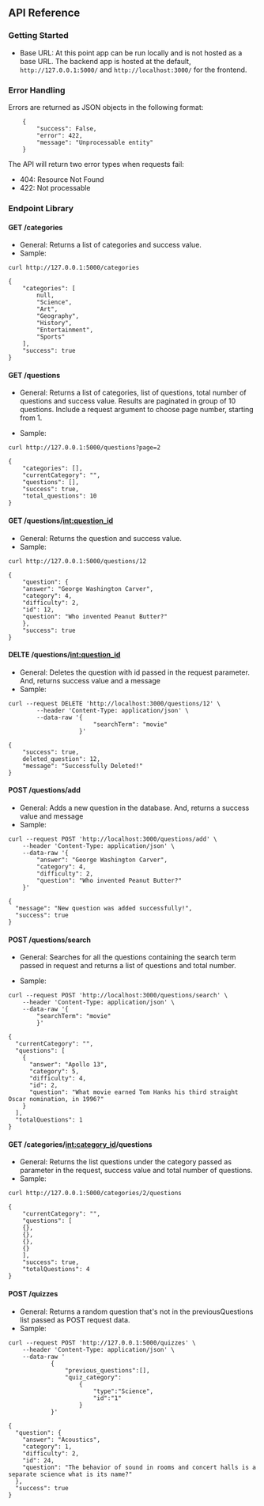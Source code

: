 ## API Reference

### Getting Started
* Base URL:  At this point app can be run locally and is not hosted as a base URL. The backend app is hosted at the default, `http://127.0.0.1:5000/` and `http://localhost:3000/` for the frontend.

### Error Handling

Errors are returned as JSON objects in the following format:
```
    {
        "success": False,
        "error": 422,
        "message": "Unprocessable entity"
    }
```

The API will return two error types when requests fail:
* 404: Resource Not Found
* 422: Not processable 

### Endpoint Library

#### GET /categories
* General: Returns a list of categories and success value.
* Sample:
```
curl http://127.0.0.1:5000/categories

{
    "categories": [
        null,
        "Science",
        "Art",
        "Geography",
        "History",
        "Entertainment",
        "Sports"
    ],
    "success": true
}
```
#### GET /questions
* General: Returns a list of categories, list of questions, total number of questions and success value. Results are paginated in group of 10 questions. Include a request argument to choose page number, starting from 1.

* Sample:
```
curl http://127.0.0.1:5000/questions?page=2

{
    "categories": [],
    "currentCategory": "",
    "questions": [],
    "success": true,
    "total_questions": 10
}
```

#### GET /questions/<int:question_id>
* General: Returns the question and success value.
* Sample:
```
curl http://127.0.0.1:5000/questions/12

{
    "question": {
    "answer": "George Washington Carver",
    "category": 4,
    "difficulty": 2,
    "id": 12,
    "question": "Who invented Peanut Butter?"
    },
    "success": true
}
```
#### DELTE /questions/<int:question_id>
* General: Deletes the question with id passed in the request parameter. And, 
returns success value and a message
* Sample:
```
curl --request DELETE 'http://localhost:3000/questions/12' \
        --header 'Content-Type: application/json' \
        --data-raw '{
	                    "searchTerm": "movie"
                    }'

{
    "success": true,
    deleted_question": 12,
    "message": "Successfully Deleted!"
}
```
#### POST /questions/add
* General: Adds a new question in the database. And, returns a success value and message
* Sample:
```
curl --request POST 'http://localhost:3000/questions/add' \
    --header 'Content-Type: application/json' \
    --data-raw '{
        "answer": "George Washington Carver",
        "category": 4,
        "difficulty": 2,
        "question": "Who invented Peanut Butter?"
    }'

{
  "message": "New question was added successfully!",
  "success": true
}
```
#### POST /questions/search
* General: Searches for all the questions containing the search term passed in request and returns a list of questions and total number.

* Sample:
```
curl --request POST 'http://localhost:3000/questions/search' \
    --header 'Content-Type: application/json' \
    --data-raw '{
	    "searchTerm": "movie"
        }'

{
  "currentCategory": "",
  "questions": [
    {
      "answer": "Apollo 13",
      "category": 5,
      "difficulty": 4,
      "id": 2,
      "question": "What movie earned Tom Hanks his third straight Oscar nomination, in 1996?"
    }
  ],
  "totalQuestions": 1
}
```

#### GET /categories/<int:category_id>/questions
* General: Returns the list questions under the category passed as parameter in the request, success value and total number of questions.
* Sample:
```
curl http://127.0.0.1:5000/categories/2/questions

{
    "currentCategory": "",
    "questions": [
    {},
    {},
    {},
    {}
    ],
    "success": true,
    "totalQuestions": 4
}
```
#### POST  /quizzes
* General: Returns a random question that's not in the previousQuestions list passed as POST request data.
* Sample:
```
curl --request POST 'http://127.0.0.1:5000/quizzes' \
    --header 'Content-Type: application/json' \
    --data-raw '
            {
                "previous_questions":[],
                "quiz_category":
                    {
                        "type":"Science",
                        "id":"1"
                    }
            }'

{
  "question": {
    "answer": "Acoustics",
    "category": 1,
    "difficulty": 2,
    "id": 24,
    "question": "The behavior of sound in rooms and concert halls is a separate science what is its name?"
  },
  "success": true
}
```


